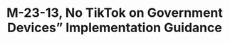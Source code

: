 ---
title: "M-23-13, No TikTok on Government Devices” Implementation Guidance"
description: "Applies to “the social networking service TikTok or any successor application or service of TikTok developed or provided by ByteDance Limited or an entity owned by ByteDance Limited” (“covered application”) and applies to all “executive agencies”. Applies to not only information technology (IT) owned or operated by agencies, but also IT “used by a contractor under a contract with the executive agency that requires the use” of that IT, whether expressly or “to a significant extent in the performance of a service or the furnishing of a product.”
"
url-link: "https://www.whitehouse.gov/wp-content/uploads/2023/02/M-23-13-No-TikTok-on-Government-Devices-Implementation-Guidance_final.pdf"
type: "PDF"
gov-only: "false"
is-external: "true"
publication-date: "February 27, 2023"
reading-time: "5"
resource-type: "Guidance"
filter: "p-filter"
audience: "security-compliance"
branded-offerings: "acquisition-policy-it-category"
---